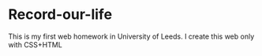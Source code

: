 # Record-our-life
This is my first web homework in University of Leeds. I create this web only with CSS+HTML
